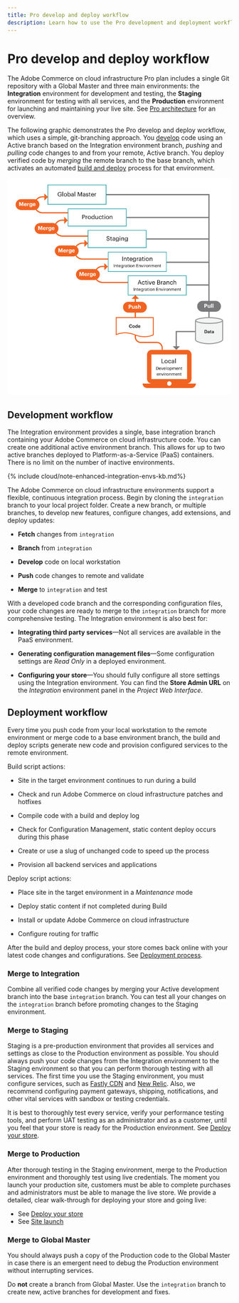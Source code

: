 ```yaml
---
title: Pro develop and deploy workflow
description: Learn how to use the Pro development and deployment workflows.
---
```


# Pro develop and deploy workflow

The Adobe Commerce on cloud infrastructure Pro plan includes a single Git repository with a Global Master and three main environments: the **Integration** environment for development and testing, the **Staging** environment for testing with all services, and the **Production** environment for launching and maintaining your live site. See [Pro architecture](pro-architecture.md) for an overview.

The following graphic demonstrates the Pro develop and deploy workflow, which uses a simple, git-branching approach. You [develop](#development-workflow) code using an Active branch based on the Integration environment branch, _pushing_ and _pulling_ code changes to and from your remote, Active branch. You deploy verified code by _merging_ the remote branch to the base branch, which activates an automated [build and deploy](#deployment-workflow) process for that environment.

![High-level view of Pro architecture development workflow](../../assets/cloud_pro-dev-workflow.png)

## Development workflow

The Integration environment provides a single, base integration branch containing your Adobe Commerce on cloud infrastructure code. You can create one additional active environment branch. This allows for up to two active branches deployed to Platform-as-a-Service (PaaS) containers. There is no limit on the number of inactive environments.

{% include cloud/note-enhanced-integration-envs-kb.md%}

The Adobe Commerce on cloud infrastructure environments support a flexible, continuous integration process. Begin by cloning the `integration` branch to your local project folder. Create a new branch, or multiple branches, to develop new features, configure changes, add extensions, and deploy updates:

-  **Fetch** changes from `integration`

-  **Branch** from `integration`

-  **Develop** code on local workstation

-  **Push** code changes to remote and validate

-  **Merge** to `integration` and test

With a developed code branch and the corresponding configuration files, your code changes are ready to merge to the `integration` branch for more comprehensive testing. The Integration environment is also best for:

-  **Integrating third party services**—Not all services are available in the PaaS environment.

-  **Generating configuration management files**—Some configuration settings are _Read Only_ in a deployed environment.

-  **Configuring your store**—You should fully configure all store settings using the Integration environment. You can find the **Store Admin URL** on the _Integration_ environment panel in the _Project Web Interface_.

## Deployment workflow

Every time you push code from your local workstation to the remote environment or merge code to a base environment branch, the build and deploy scripts generate new code and provision configured services to the remote environment.

Build script actions:

-  Site in the target environment continues to run during a build

-  Check and run Adobe Commerce on cloud infrastructure patches and hotfixes

-  Compile code with a build and deploy log

-  Check for Configuration Management, static content deploy occurs during this phase

-  Create or use a slug of unchanged code to speed up the process

-  Provision all backend services and applications

Deploy script actions:

-  Place site in the target environment in a _Maintenance_ mode

-  Deploy static content if not completed during Build

-  Install or update Adobe Commerce on cloud infrastructure

-  Configure routing for traffic

After the build and deploy process, your store comes back online with your latest code changes and configurations. See [Deployment process](https://devdocs.magento.com/cloud/reference/discover-deploy.html).

### Merge to Integration

Combine all verified code changes by merging your Active development branch into the base `integration` branch. You can test all your changes on the `integration` branch before promoting changes to the Staging environment.

### Merge to Staging

Staging is a pre-production environment that provides all services and settings as close to the Production environment as possible. You should always push your code changes from the Integration environment to the Staging environment so that you can perform thorough testing with all services. The first time you use the Staging environment, you must configure services, such as [Fastly CDN](https://devdocs.magento.com/cloud/cdn/cloud-fastly.html) and [New Relic](../monitor/new-relic.md). Also, we recommend configuring payment gateways, shipping, notifications, and other vital services with sandbox or testing credentials.

It is best to thoroughly test every service, verify your performance testing tools, and perform UAT testing as an administrator and as a customer, until you feel that your store is ready for the Production environment. See [Deploy your store](https://devdocs.magento.com/cloud/live/stage-prod-live.html).

### Merge to Production

After thorough testing in the Staging environment, merge to the Production environment and thoroughly test using live credentials. The moment you launch your production site, customers must be able to complete purchases and administrators must be able to manage the live store. We provide a detailed, clear walk-through for deploying your store and going live:

-  See [Deploy your store](https://devdocs.magento.com/cloud/live/stage-prod-live.html)
-  See [Site launch](https://devdocs.magento.com/cloud/live/live.html)

### Merge to Global Master

You should always push a copy of the Production code to the Global Master in case there is an emergent need to debug the Production environment without interrupting services.

Do **not** create a branch from Global Master. Use the `integration` branch to create new, active branches for development and fixes.
